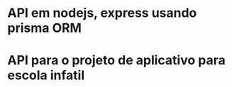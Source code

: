 <h1>API em nodejs, express usando prisma ORM<h1>

<p>API para o projeto de aplicativo para escola infatil</p>

